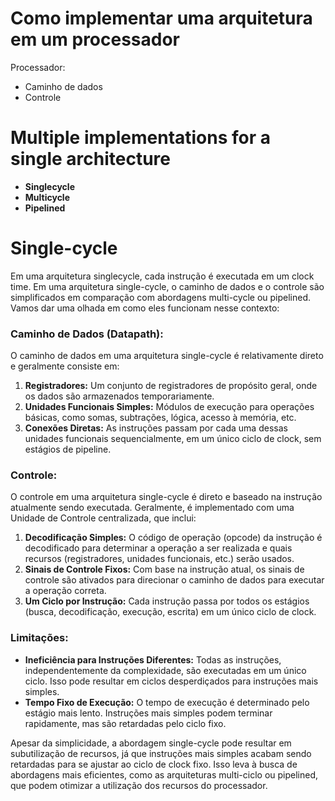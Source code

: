 # Como implementar uma arquitetura em um processador

Processador:
- Caminho de dados
- Controle

# Multiple implementations for a single architecture

- **Singlecycle**
- **Multicycle**
- **Pipelined**

# Single-cycle
Em uma arquitetura singlecycle, cada instrução é executada em um clock time. Em uma arquitetura single-cycle, o caminho de dados e o controle são simplificados em comparação com abordagens multi-cycle ou pipelined. Vamos dar uma olhada em como eles funcionam nesse contexto:

### Caminho de Dados (Datapath):

O caminho de dados em uma arquitetura single-cycle é relativamente direto e geralmente consiste em:

1. **Registradores:** Um conjunto de registradores de propósito geral, onde os dados são armazenados temporariamente.
2. **Unidades Funcionais Simples:** Módulos de execução para operações básicas, como somas, subtrações, lógica, acesso à memória, etc.
3. **Conexões Diretas:** As instruções passam por cada uma dessas unidades funcionais sequencialmente, em um único ciclo de clock, sem estágios de pipeline.

### Controle:

O controle em uma arquitetura single-cycle é direto e baseado na instrução atualmente sendo executada. Geralmente, é implementado com uma Unidade de Controle centralizada, que inclui:

1. **Decodificação Simples:** O código de operação (opcode) da instrução é decodificado para determinar a operação a ser realizada e quais recursos (registradores, unidades funcionais, etc.) serão usados.
2. **Sinais de Controle Fixos:** Com base na instrução atual, os sinais de controle são ativados para direcionar o caminho de dados para executar a operação correta.
3. **Um Ciclo por Instrução:** Cada instrução passa por todos os estágios (busca, decodificação, execução, escrita) em um único ciclo de clock.

### Limitações:

- **Ineficiência para Instruções Diferentes:** Todas as instruções, independentemente da complexidade, são executadas em um único ciclo. Isso pode resultar em ciclos desperdiçados para instruções mais simples.
- **Tempo Fixo de Execução:** O tempo de execução é determinado pelo estágio mais lento. Instruções mais simples podem terminar rapidamente, mas são retardadas pelo ciclo fixo.

Apesar da simplicidade, a abordagem single-cycle pode resultar em subutilização de recursos, já que instruções mais simples acabam sendo retardadas para se ajustar ao ciclo de clock fixo. Isso leva à busca de abordagens mais eficientes, como as arquiteturas multi-ciclo ou pipelined, que podem otimizar a utilização dos recursos do processador.